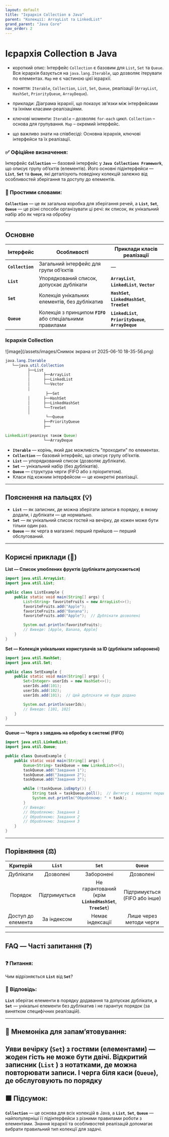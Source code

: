 ```yaml
---
layout: default
title: "Ієрархія Collection в Java"
parent: "Колекції: ArrayList та LinkedList"
grand_parent: "Java Core"
nav_order: 2
---
```


# Ієрархія Collection в Java

* короткий опис: Інтерфейс `Collection` є базовим для `List`, `Set` та `Queue`. Вся ієрархія базується на `java.lang.Iterable`, що дозволяє ітерувати по елементах. `Map` не є частиною цієї ієрархії.

* поняття: `Iterable`, `Collection`, `List`, `Set`, `Queue`, реалізації (`ArrayList`, `HashSet`, `PriorityQueue`, `ArrayDeque`).

* приклади: Діаграма ієрархії, що показує зв'язки між інтерфейсами та їхніми класами-реалізаціями.

* ключові моменти: `Iterable` – дозволяє `for-each` цикл. `Collection` – основа для групування. `Map` – окремий інтерфейс.

* що важливо знати на співбесіді: Основна ієрархія, ключові інтерфейси та їх реалізації.

### **✅ Офіційне визначення:**

Інтерфейс **`Collection`** — базовий інтерфейс у **`Java Collections Framework`**, що описує групу об’єктів (елементів).
Його основні підінтерфейси — **`List`**, **`Set`** та **`Queue`**, які деталізують поведінку колекцій залежно від особливостей зберігання та доступу до елементів.

### **🧠 Простими словами:**

**`Collection`** — це як загальна коробка для зберігання речей, а **`List`**, **`Set`**, **`Queue`** — це різні способи організувати ці речі: як список, як унікальний набір або як черга на обробку

---

## **Основне**

| Інтерфейс        | Особливості                                                | Приклади класів реалізації                              |
|------------------|------------------------------------------------------------|---------------------------------------------------------|
| **`Collection`** | Загальний інтерфейс для групи об’єктів                     | —                                                       |
| **`List`**       | Упорядкований список, допускає дублікати                   | **`ArrayList`**, **`LinkedList`**, **`Vector`**         |
| **`Set`**        | Колекція унікальних елементів, без дублікатив              | **`HashSet`**, **`LinkedHashSet`**, **`TreeSet`**       |
| **`Queue`**      | Колекція з принципом **`FIFO`** або спеціальними правилами | **`LinkedList`**, **`PriorityQueue`**, **`ArrayDeque`** |

### **Ієрархія Collection**

![image](/assets/images/Снимок экрана от 2025-06-10 18-35-56.png)

```java
java.lang.Iterable
   └──java.util.Collection
          ├──List
          │      ├──ArrayList
          │      ├──LinkedList
          │      └──Vector
          │
                  ├──Set
          │      ├──HashSet
          │      ├──LinkedHashSet
          │      └──TreeSet
          │
                  └──Queue
                 ├──PriorityQueue
                 ├──

LinkedList(реалізує також Queue)
                 └──ArrayDeque
```

* **`Iterable`** — корінь, який дає можливість "проходити" по елементах.
* **`Collection`** — базовий інтерфейс, що описує групу об’єктів.
* **`List`** — упорядкований список (дозволяє дублікати).
* **`Set`** — унікальний набір (без дублікатів).
* **`Queue`** — структура черги (FIFO або з пріоритетом).
* Класи під кожним інтерфейсом — це конкретні реалізації.

---

## **Пояснення на пальцях (💡)**

* **`List`** — як записник, де можна зберігати записи в порядку, в якому додали, і дублікати — це нормально.
* **`Set`** — як унікальний список гостей на вечірку, де кожен може бути тільки один раз.
* **`Queue`** — як черга в магазині: перший прийшов — перший обслугований.

---

## **Корисні приклади (🧪)**

**List — Список улюблених фруктів (дублікати допускаються)**

```java
import java.util.ArrayList;
import java.util.List;

public class ListExample {
    public static void main(String[] args) {
        List<String> favoriteFruits = new ArrayList<>();
        favoriteFruits.add("Apple");
        favoriteFruits.add("Banana");
        favoriteFruits.add("Apple");  // Дублікати дозволені

        System.out.println(favoriteFruits);
        // Виведе: [Apple, Banana, Apple]
    }
}
```

**Set — Колекція унікальних користувачів за ID (дублікати заборонені)**

```java
import java.util.HashSet;
import java.util.Set;

public class SetExample {
    public static void main(String[] args) {
        Set<Integer> userIds = new HashSet<>();
        userIds.add(101);
        userIds.add(102);
        userIds.add(101);  // Цей дублікати не буде додано

        System.out.println(userIds);
        // Виведе: [101, 102]
    }
}
```

---

**Queue — Черга з завдань на обробку в системі (FIFO)**

```java
import java.util.LinkedList;
import java.util.Queue;

public class QueueExample {
    public static void main(String[] args) {
        Queue<String> taskQueue = new LinkedList<>();
        taskQueue.add("Завдання 1");
        taskQueue.add("Завдання 2");
        taskQueue.add("Завдання 3");

        while (!taskQueue.isEmpty()) {
            String task = taskQueue.poll();  // Витягує і видаляє перший елемент
            System.out.println("Обробляємо: " + task);
        }
        // Виведе:
        // Обробляємо: Завдання 1
        // Обробляємо: Завдання 2
        // Обробляємо: Завдання 3
    }
}
```

---

## **Порівняння (⚖️)**

|      Критерій      |    `List`     |                           `Set`                           |            `Queue`            |
|:------------------:|:-------------:|:---------------------------------------------------------:|:-----------------------------:|
|     Дублікати      |   Дозволені   |                        Заборонені                         |           Дозволені           |
|      Порядок       | Підтримується | Не гарантований (крім **`LinkedHashSet`**, **`TreeSet`**) | Підтримується (FIFO або інше) |
| Доступ до елемента |  За індексом  |                     Немає індексації                      |    Лише через методи черги    |

---

## **FAQ — Часті запитання (❓)**

### **❓ Питання:**

Чим відрізняється **`List`** від **`Set`**?

### **💬 Відповідь:**

**`List`** зберігає елементи в порядку додавання та допускає дублікати, а **`Set`** — унікальні елементи без дублікатив
і не гарантує порядок (за винятком специфічних реалізацій).

---

## **🧠 Мнемоніка для запам’ятовування:**

Уяви вечірку (**`Set`**) з гостями (елементами) — жоден гість не може бути двічі. Відкритий записник (**`List`
**) з нотатками, де можна повторювати записи. І черга біля каси (**`Queue`**), де обслуговують по порядку
---

## **🟩 Підсумок:**

**`Collection`** — це основа для всіх колекцій в Java, а **`List`**, **`Set`**, **`Queue`** — найпопулярніші її
підінтерфейси з різними правилами роботи з елементами. Знання ієрархії та особливостей реалізацій допомагає вибрати
правильний тип колекції для задачі.
